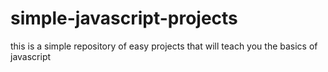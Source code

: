 # simple-javascript-projects
this is a simple repository of easy projects that  will teach you the basics  of javascript 
